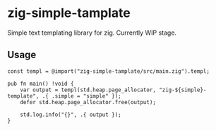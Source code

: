 # zig-simple-tamplate

Simple text templating library for zig. Currently WIP stage. 

## Usage

```
const templ = @import("zig-simple-tamplate/src/main.zig").templ;

pub fn main() !void {
    var output = templ(std.heap.page_allocator, "zig-${simple}-template", .{ .simple = "simple" });
    defer std.heap.page_allocator.free(output);

    std.log.info("{}", .{ output });
}
```

